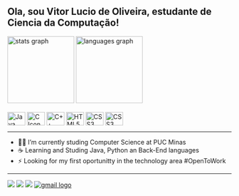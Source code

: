 ## Ola, sou Vitor Lucio de Oliveira, estudante de Ciencia da Computação!

<div>
<img src="https://github-readme-stats.vercel.app/api?hide_title=false&hide_rank=false&show_icons=true&include_all_commits=true&count_private=true&disable_animations=false&theme=aura&locale=en&hide_border=false&username=VitorLucioOliveira" height="150" alt="stats graph"/>
  <img src="https://github-readme-stats.vercel.app/api/top-langs?locale=en&hide_title=false&layout=compact&card_width=320&langs_count=5&theme=aura&hide_border=false&username=VitorLucioOliveira" height="150" alt="languages graph"  />
</div>

<div style="display: inline_block"  ><br>
   <img align="center" alt="Java Icon" height="30" width="40" src="https://cdn.jsdelivr.net/gh/devicons/devicon/icons/java/java-original.svg" >

   <img  align="center" height="30" width="40" alt="C Icon" src="https://icongr.am/devicon/c-original.svg?size=128&color=currentColor"/>

   <img  align="center" height="30" width="40" alt="C++ Icon" src="https://icongr.am/devicon/python-original.svg?size=128&color=currentColor"/>
   
   <img  align="center" height="30" width="40" alt="HTML5 Icon" src="https://cdn.jsdelivr.net/gh/devicons/devicon/icons/html5/html5-plain-wordmark.svg" />
   
   <img  align="center" height="30" width="40" alt="CSS3 Icon" src="https://cdn.jsdelivr.net/gh/devicons/devicon/icons/css3/css3-plain-wordmark.svg" />   
   
   <img  align="center" height="30" width="40" alt="CSS3 Icon" src="https://cdn.jsdelivr.net/gh/devicons/devicon@latest/icons/azuresqldatabase/azuresqldatabase-original.svg" />   

 </div>


<hr>

- 👨‍💻 I’m currently studing Computer Science at PUC Minas
- ☕ Learning and Studing Java, Python an Back-End languages
- ⚡ Looking for my first oportunitty in the technology area #OpenToWork

<hr>
<div> 
    <a href="https://portifolio-vitor-lucio.vercel.app/" target="_blank"><img src="https://img.shields.io/badge/website-000000?style=for-the-badge&logo=About.me&logoColor=white" target="_blank"></a>
  <a href="https://instagram.com/vitor_lut" target="_blank"><img src="https://img.shields.io/badge/-Instagram-%23E4405F?style=for-the-badge&logo=instagram&logoColor=white" target="_blank"></a>
  <a href="https://www.linkedin.com/in/vitor-lucio-5167a0277" target="_blank"><img src="https://img.shields.io/badge/-LinkedIn-%230077B5?style=for-the-badge&logo=linkedin&logoColor=white" target="_blank"></a> 
    <a href="mailto:vitor.lucio.0916@gmail.com" target="_blank">
    <img src="https://img.shields.io/static/v1?message=Gmail&logo=gmail&label=&color=D14836&logoColor=white&labelColor=&style=for-the-badge" alt="gmail logo"  />
  </a>
  

</div>

